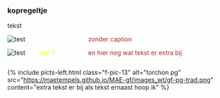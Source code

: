 <style>
figure.a-pic-l3 { display: inline-block; margin-right:0; margin-top:0; margin-left:0; width: 30%; }
figure figcaption { display: inline-block; margin-left:2em; width: 50%; color:yellow;}
p.a-txt-l3 { display: inline-block; margin-right:0; margin-top:0; margin-left:2em; width: 50%; color:brown;}
</style>    

<body>

### kopregeltje
<p> tekst </p>



<figure class="a-pic-l3">
    <img src="https://maetempels.github.io/MAE-gf/images_wt/gf-pg-trad.png"  alt="test">
</figure>
<p class="a-txt-l3">zonder caption</p>  
    
 

<figure class="a-pic-l3">
    <img src="https://maetempels.github.io/MAE-gf/images_wt/gf-pg-trad.png"  alt="test">
    <figcaption>test 1</figcaption>
</figure>
<p class="a-txt-l3">en hier nog wat tekst er extra bij</p>  
    
 

{% include picts-left.html 
  class="f-pic-13"
  alt="torchon pg" 
  src="https://maetempels.github.io/MAE-gf/images_wt/gf-pg-trad.png" 
  content="extra tekst er bij als tekst ernaast hoop ik"
%}

</body>
